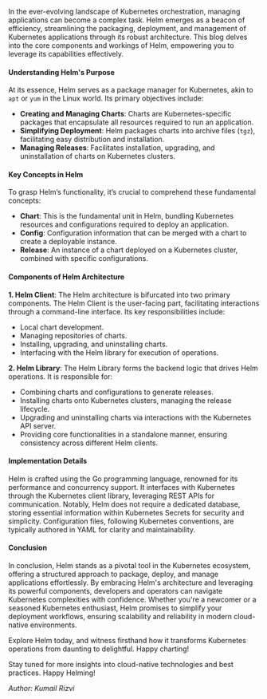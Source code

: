 

In the ever-evolving landscape of Kubernetes orchestration, managing applications can become a complex task. Helm emerges as a beacon of efficiency, streamlining the packaging, deployment, and management of Kubernetes applications through its robust architecture. This blog delves into the core components and workings of Helm, empowering you to leverage its capabilities effectively.

#### Understanding Helm's Purpose

At its essence, Helm serves as a package manager for Kubernetes, akin to `apt` or `yum` in the Linux world. Its primary objectives include:

- **Creating and Managing Charts**: Charts are Kubernetes-specific packages that encapsulate all resources required to run an application.
- **Simplifying Deployment**: Helm packages charts into archive files (`tgz`), facilitating easy distribution and installation.
- **Managing Releases**: Facilitates installation, upgrading, and uninstallation of charts on Kubernetes clusters.

#### Key Concepts in Helm

To grasp Helm’s functionality, it’s crucial to comprehend these fundamental concepts:

- **Chart**: This is the fundamental unit in Helm, bundling Kubernetes resources and configurations required to deploy an application.
- **Config**: Configuration information that can be merged with a chart to create a deployable instance.
- **Release**: An instance of a chart deployed on a Kubernetes cluster, combined with specific configurations.

#### Components of Helm Architecture

**1. Helm Client**: 
The Helm architecture is bifurcated into two primary components. The Helm Client is the user-facing part, facilitating interactions through a command-line interface. Its key responsibilities include:
- Local chart development.
- Managing repositories of charts.
- Installing, upgrading, and uninstalling charts.
- Interfacing with the Helm library for execution of operations.

**2. Helm Library**: 
The Helm Library forms the backend logic that drives Helm operations. It is responsible for:
- Combining charts and configurations to generate releases.
- Installing charts onto Kubernetes clusters, managing the release lifecycle.
- Upgrading and uninstalling charts via interactions with the Kubernetes API server.
- Providing core functionalities in a standalone manner, ensuring consistency across different Helm clients.

#### Implementation Details

Helm is crafted using the Go programming language, renowned for its performance and concurrency support. It interfaces with Kubernetes through the Kubernetes client library, leveraging REST APIs for communication. Notably, Helm does not require a dedicated database, storing essential information within Kubernetes Secrets for security and simplicity. Configuration files, following Kubernetes conventions, are typically authored in YAML for clarity and maintainability.

#### Conclusion

In conclusion, Helm stands as a pivotal tool in the Kubernetes ecosystem, offering a structured approach to package, deploy, and manage applications effortlessly. By embracing Helm's architecture and leveraging its powerful components, developers and operators can navigate Kubernetes complexities with confidence. Whether you're a newcomer or a seasoned Kubernetes enthusiast, Helm promises to simplify your deployment workflows, ensuring scalability and reliability in modern cloud-native environments.

Explore Helm today, and witness firsthand how it transforms Kubernetes operations from daunting to delightful. Happy charting!

Stay tuned for more insights into cloud-native technologies and best practices. Happy Helming!

*Author: Kumail Rizvi*